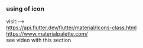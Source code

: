 ### using of icon 
visit:--> <br> https://api.flutter.dev/flutter/material/Icons-class.html<br>
https://www.materialpalette.com/<br>
see video with this section